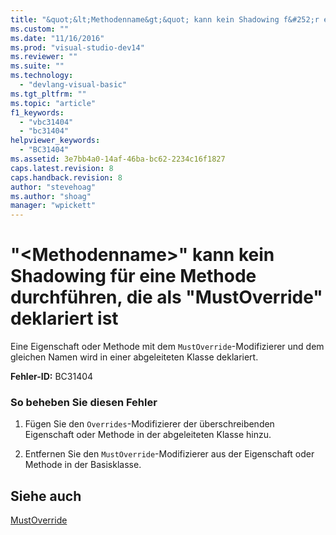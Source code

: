```yaml
---
title: "&quot;&lt;Methodenname&gt;&quot; kann kein Shadowing f&#252;r eine Methode durchf&#252;hren, die als &quot;MustOverride&quot; deklariert ist | Microsoft Docs"
ms.custom: ""
ms.date: "11/16/2016"
ms.prod: "visual-studio-dev14"
ms.reviewer: ""
ms.suite: ""
ms.technology: 
  - "devlang-visual-basic"
ms.tgt_pltfrm: ""
ms.topic: "article"
f1_keywords: 
  - "vbc31404"
  - "bc31404"
helpviewer_keywords: 
  - "BC31404"
ms.assetid: 3e7bb4a0-14af-46ba-bc62-2234c16f1827
caps.latest.revision: 8
caps.handback.revision: 8
author: "stevehoag"
ms.author: "shoag"
manager: "wpickett"
---
```

# &quot;&lt;Methodenname&gt;&quot; kann kein Shadowing f&#252;r eine Methode durchf&#252;hren, die als &quot;MustOverride&quot; deklariert ist
Eine Eigenschaft oder Methode mit dem `MustOverride`\-Modifizierer und dem gleichen Namen wird in einer abgeleiteten Klasse deklariert.  
  
 **Fehler\-ID:** BC31404  
  
### So beheben Sie diesen Fehler  
  
1.  Fügen Sie den `Overrides`\-Modifizierer der überschreibenden Eigenschaft oder Methode in der abgeleiteten Klasse hinzu.  
  
2.  Entfernen Sie den `MustOverride`\-Modifizierer aus der Eigenschaft oder Methode in der Basisklasse.  
  
## Siehe auch  
 [MustOverride](../../visual-basic/language-reference/modifiers/mustoverride.md)
